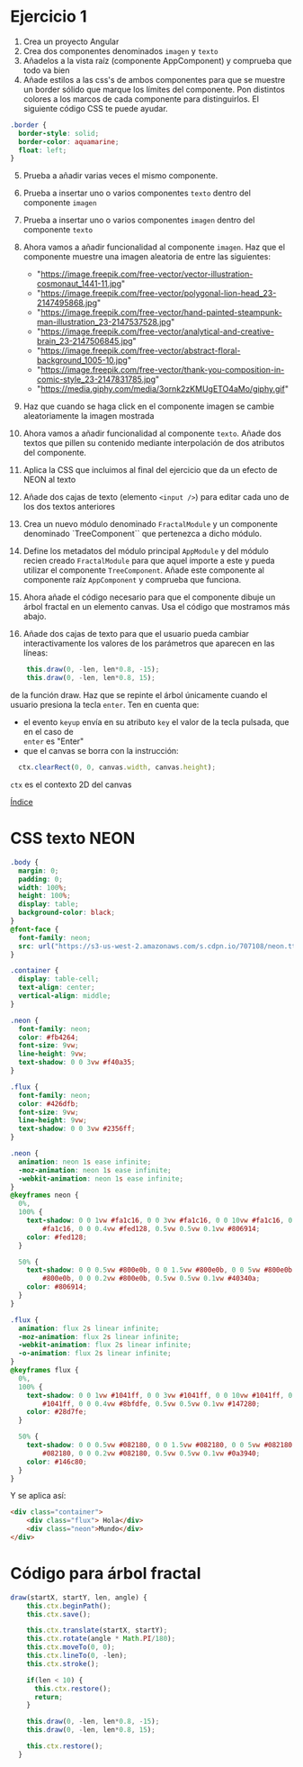 # Ejercicio 1

1.  Crea un proyecto Angular
2.  Crea dos componentes denominados `imagen` y `texto`
3.  Añadelos a la vista raíz (componente AppComponent) y comprueba que todo va bien
4.  Añade estilos a las css's de ambos componentes para que se muestre un border
    sólido que marque los límites del componente. Pon distintos colores a los marcos de cada componente para distinguirlos. El siguiente código CSS te puede
    ayudar.

```css
.border {
  border-style: solid;
  border-color: aquamarine;
  float: left;
}
```

5.  Prueba a añadir varias veces el mismo componente.
6.  Prueba a insertar uno o varios componentes `texto` dentro del componente `imagen`
7.  Prueba a insertar uno o varios componentes `imagen` dentro del componente `texto`
8.  Ahora vamos a añadir funcionalidad al componente `imagen`. Haz que el
    componente muestre una imagen aleatoria de entre las siguientes:

    - "https://image.freepik.com/free-vector/vector-illustration-cosmonaut_1441-11.jpg"
    - "https://image.freepik.com/free-vector/polygonal-lion-head_23-2147495868.jpg"
    - "https://image.freepik.com/free-vector/hand-painted-steampunk-man-illustration_23-2147537528.jpg"
    - "https://image.freepik.com/free-vector/analytical-and-creative-brain_23-2147506845.jpg"
    - "https://image.freepik.com/free-vector/abstract-floral-background_1005-10.jpg"
    - "https://image.freepik.com/free-vector/thank-you-composition-in-comic-style_23-2147831785.jpg"
    - "https://media.giphy.com/media/3ornk2zKMUgETO4aMo/giphy.gif"

9.  Haz que cuando se haga click en el componente imagen se cambie aleatoriamente la imagen mostrada
10. Ahora vamos a añadir funcionalidad al componente `texto`. Añade dos textos que pillen su contenido
    mediante interpolación de dos atributos del componente.
11. Aplica la CSS que incluimos al final del ejercicio que da un efecto de NEON al texto
12. Añade dos cajas de texto (elemento `<input />`) para editar cada uno de los dos textos anteriores
13. Crea un nuevo módulo denominado `FractalModule` y un componente denominado `TreeComponent`` que
    pertenezca a dicho módulo.
14. Define los metadatos del módulo principal `AppModule` y del módulo recien creado `FractalModule`
    para que aquel importe a este y pueda utilizar el componente `TreeComponent`. Añade este componente al
    componente raíz `AppComponent` y comprueba que funciona.
15. Ahora añade el código necesario para que el componente dibuje un árbol fractal en un elemento canvas.     Usa el código que mostramos más abajo.
16. Añade dos cajas de texto para que el usuario pueda cambiar interactivamente los valores de los 
    parámetros que aparecen en las líneas:
```javascript
    this.draw(0, -len, len*0.8, -15);
    this.draw(0, -len, len*0.8, 15);
```
  de la función draw. Haz que se repinte el árbol únicamente cuando el usuario presiona la tecla 
  `enter`. Ten en cuenta que:
  - el evento `keyup` envía en su atributo `key` el valor de la tecla pulsada, que en el caso de  
    `enter` es "Enter"
  - que el canvas se borra con la instrucción: 
```javascript
  ctx.clearRect(0, 0, canvas.width, canvas.height);
```
  `ctx` es el contexto 2D del canvas

[Índice](index.md)

# CSS texto NEON

```css
.body {
  margin: 0;
  padding: 0;
  width: 100%;
  height: 100%;
  display: table;
  background-color: black;
}
@font-face {
  font-family: neon;
  src: url("https://s3-us-west-2.amazonaws.com/s.cdpn.io/707108/neon.ttf");
}

.container {
  display: table-cell;
  text-align: center;
  vertical-align: middle;
}

.neon {
  font-family: neon;
  color: #fb4264;
  font-size: 9vw;
  line-height: 9vw;
  text-shadow: 0 0 3vw #f40a35;
}

.flux {
  font-family: neon;
  color: #426dfb;
  font-size: 9vw;
  line-height: 9vw;
  text-shadow: 0 0 3vw #2356ff;
}

.neon {
  animation: neon 1s ease infinite;
  -moz-animation: neon 1s ease infinite;
  -webkit-animation: neon 1s ease infinite;
}
@keyframes neon {
  0%,
  100% {
    text-shadow: 0 0 1vw #fa1c16, 0 0 3vw #fa1c16, 0 0 10vw #fa1c16, 0 0 10vw
        #fa1c16, 0 0 0.4vw #fed128, 0.5vw 0.5vw 0.1vw #806914;
    color: #fed128;
  }

  50% {
    text-shadow: 0 0 0.5vw #800e0b, 0 0 1.5vw #800e0b, 0 0 5vw #800e0b, 0 0 5vw
        #800e0b, 0 0 0.2vw #800e0b, 0.5vw 0.5vw 0.1vw #40340a;
    color: #806914;
  }
}

.flux {
  animation: flux 2s linear infinite;
  -moz-animation: flux 2s linear infinite;
  -webkit-animation: flux 2s linear infinite;
  -o-animation: flux 2s linear infinite;
}
@keyframes flux {
  0%,
  100% {
    text-shadow: 0 0 1vw #1041ff, 0 0 3vw #1041ff, 0 0 10vw #1041ff, 0 0 10vw
        #1041ff, 0 0 0.4vw #8bfdfe, 0.5vw 0.5vw 0.1vw #147280;
    color: #28d7fe;
  }

  50% {
    text-shadow: 0 0 0.5vw #082180, 0 0 1.5vw #082180, 0 0 5vw #082180, 0 0 5vw
        #082180, 0 0 0.2vw #082180, 0.5vw 0.5vw 0.1vw #0a3940;
    color: #146c80;
  }
}
```

Y se aplica así:

```html
<div class="container">
    <div class="flux"> Hola</div>
    <div class="neon">Mundo</div>
</div>
```

# Código para árbol fractal

```javascript
draw(startX, startY, len, angle) {
    this.ctx.beginPath();
    this.ctx.save();

    this.ctx.translate(startX, startY);
    this.ctx.rotate(angle * Math.PI/180);
    this.ctx.moveTo(0, 0);
    this.ctx.lineTo(0, -len);
    this.ctx.stroke();

    if(len < 10) {
      this.ctx.restore();
      return;
    }

    this.draw(0, -len, len*0.8, -15);
    this.draw(0, -len, len*0.8, 15);

    this.ctx.restore();
  }
```
